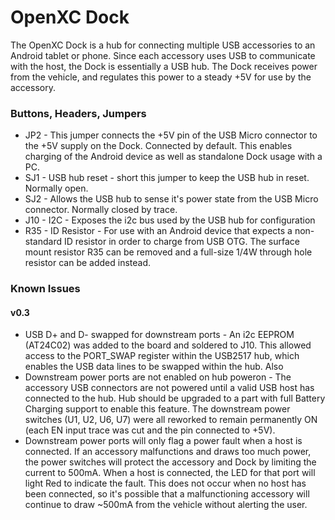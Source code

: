 OpenXC Dock
===========

The OpenXC Dock is a hub for connecting multiple USB accessories to an Android
tablet or phone. Since each accessory uses USB to communicate with the host, the
Dock is essentially a USB hub. The Dock receives power from the vehicle, and
regulates this power to a steady +5V for use by the accessory.

### Buttons, Headers, Jumpers

*	JP2 - This jumper connects the +5V pin of the USB Micro connector to the +5V
	supply on the Dock. Connected by default. This enables charging of the
	Android device as well as standalone Dock usage with a PC.
*	SJ1 - USB hub reset - short this jumper to keep the USB hub in reset.
	Normally open.
*	SJ2 - Allows the USB hub to sense it's power state from the USB Micro
	connector. Normally closed by trace.
*	J10 - I2C - Exposes the i2c bus used by the USB hub for configuration
*	R35 - ID Resistor - For use with an Android device that expects a
	non-standard ID resistor in order to charge from USB OTG. The surface mount
	resistor R35 can be removed and a full-size 1/4W through hole resistor can
	be added instead.

### Known Issues

#### v0.3

*	USB D+ and D- swapped for downstream ports - An i2c EEPROM (AT24C02) was
	added to the board and soldered to J10. This allowed access to the PORT_SWAP
	register within the USB2517 hub, which enables the USB data lines to be
	swapped within the hub. Also
*	Downstream power ports are not enabled on hub poweron - The accessory USB
	connectors are not powered until a valid USB host has connected to the hub.
	Hub should be upgraded to a part with full Battery Charging support to
	enable this feature. The downstream power switches (U1, U2, U6, U7) were all
	reworked to remain permanently ON (each EN input trace was cut and the pin
	connected to +5V).
*	Downstream power ports will only flag a power fault when a host is
	connected. If an accessory malfunctions and draws too much power, the power
	switches will protect the accessory and Dock by limiting the current to
	500mA. When a host is connected, the LED for that port will light Red to
	indicate the fault. This does not occur when no host has been connected, so
	it's possible that a malfunctioning accessory will continue to draw ~500mA
	from the vehicle without alerting the user.
